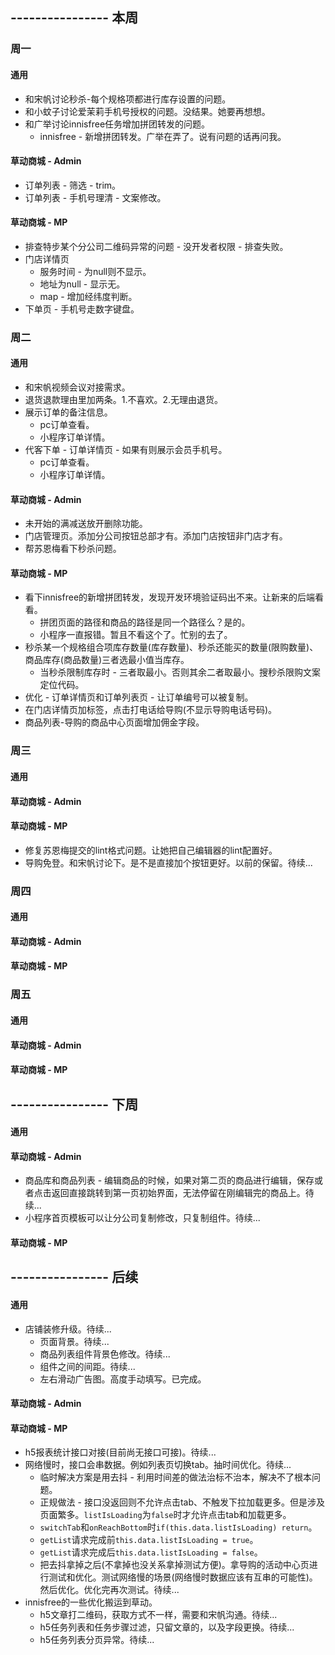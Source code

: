 ## ---------------- 本周

### 周一
#### 通用
* 和宋帆讨论秒杀-每个规格项都进行库存设置的问题。
* 和小蚊子讨论爱茉莉手机号授权的问题。没结果。她要再想想。
* 和广举讨论innisfree任务增加拼团转发的问题。
  - innisfree - 新增拼团转发。广举在弄了。说有问题的话再问我。
#### 草动商城 - Admin
* 订单列表 - 筛选 - trim。
* 订单列表 - 手机号理清 - 文案修改。
#### 草动商城 - MP
* 排查特步某个分公司二维码异常的问题 - 没开发者权限 - 排查失败。
* 门店详情页
  - 服务时间 - 为null则不显示。
  - 地址为null - 显示无。
  - map - 增加经纬度判断。
* 下单页 - 手机号走数字键盘。

### 周二
#### 通用
* 和宋帆视频会议对接需求。
* 退货退款理由里加两条。1.不喜欢。2.无理由退货。
* 展示订单的备注信息。
  - pc订单查看。
  - 小程序订单详情。
* 代客下单 - 订单详情页 - 如果有则展示会员手机号。
  - pc订单查看。
  - 小程序订单详情。
#### 草动商城 - Admin
* 未开始的满减送放开删除功能。
* 门店管理页。添加分公司按钮总部才有。添加门店按钮非门店才有。
* 帮苏恩梅看下秒杀问题。
#### 草动商城 - MP
* 看下innisfree的新增拼团转发，发现开发环境验证码出不来。让新来的后端看看。
  - 拼团页面的路径和商品的路径是同一个路径么？是的。
  - 小程序一直报错。暂且不看这个了。忙别的去了。
* 秒杀某一个规格组合项库存数量(库存数量)、秒杀还能买的数量(限购数量)、商品库存(商品数量)三者选最小值当库存。
  - 当秒杀限制库存时 - 三者取最小。否则其余二者取最小。搜秒杀限购文案定位代码。
* 优化 - 订单详情页和订单列表页 - 让订单编号可以被复制。
* 在门店详情页加标签，点击打电话给导购(不显示导购电话号码)。
* 商品列表-导购的商品中心页面增加佣金字段。

### 周三
#### 通用
#### 草动商城 - Admin
#### 草动商城 - MP
* 修复苏恩梅提交的lint格式问题。让她把自己编辑器的lint配置好。
* 导购免登。和宋帆讨论下。是不是直接加个按钮更好。以前的保留。待续...

### 周四
#### 通用
#### 草动商城 - Admin
#### 草动商城 - MP

### 周五
#### 通用
#### 草动商城 - Admin
#### 草动商城 - MP

## ---------------- 下周
#### 通用
#### 草动商城 - Admin
* 商品库和商品列表 - 编辑商品的时候，如果对第二页的商品进行编辑，保存或者点击返回直接跳转到第一页初始界面，无法停留在刚编辑完的商品上。待续...
* 小程序首页模板可以让分公司复制修改，只复制组件。待续...
#### 草动商城 - MP

## ---------------- 后续
#### 通用
* 店铺装修升级。待续...
  - 页面背景。待续...
  - 商品列表组件背景色修改。待续...
  - 组件之间的间距。待续...
  - 左右滑动广告图。高度手动填写。已完成。
#### 草动商城 - Admin
#### 草动商城 - MP
* h5报表统计接口对接(目前尚无接口可接)。待续...
* 网络慢时，接口会串数据。例如列表页切换tab。抽时间优化。待续...
  - 临时解决方案是用去抖 - 利用时间差的做法治标不治本，解决不了根本问题。
  - 正规做法 - 接口没返回则不允许点击tab、不触发下拉加载更多。但是涉及页面繁多。`listIsLoading`为`false`时才允许点击tab和加载更多。
  - `switchTab`和`onReachBottom`时`if(this.data.listIsLoading) return`。
  - `getList`请求完成前`this.data.listIsLoading = true`。
  - `getList`请求完成后`this.data.listIsLoading = false`。
  - 把去抖拿掉之后(不拿掉也没关系拿掉测试方便)。拿导购的活动中心页进行测试和优化。测试网络慢的场景(网络慢时数据应该有互串的可能性)。然后优化。优化完再次测试。待续...
* innisfree的一些优化搬运到草动。
  - h5文章打二维码，获取方式不一样，需要和宋帆沟通。待续...
  - h5任务列表和任务步骤过滤，只留文章的，以及字段更换。待续...
  - h5任务列表分页异常。待续...
